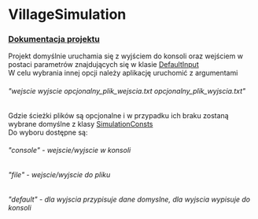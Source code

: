 # VillageSimulation
### [Dokumentacja projektu](VillageSimulationDocs.pdf)<br>
Projekt domyślnie uruchamia się z wyjściem do konsoli oraz wejściem w postaci parametrów znajdujących się w klasie [DefaultInput](src/main/java/Simulation/Input/DefaultInput.java)  <br>
W celu wybrania innej opcji należy aplikację uruchomić z argumentami<br> 
###### "wejscie wyjscie opcjonalny_plik_wejscia.txt opcjonalny_plik_wyjscia.txt"
Gdzie ścieżki plików są opcjonalne i w przypadku ich braku zostaną wybrane domyślne z klasy [SimulationConsts](src/main/java/Simulation/App/SimulationConsts.java)
<br>
Do wyboru dostępne są:<br>
###### "console" - wejscie/wyjscie w konsoli <br>
###### "file" - wejscie/wyjscie do pliku <br>
###### "default" - dla wyjscia przypisuje dane domyslne, dla wyjscia wypisuje do konsoli
